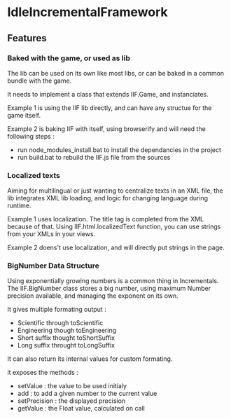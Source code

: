 # IdleIncrementalFramework

## Features

### Baked with the game, or used as lib
The lib can be used on its own like most libs, or can be baked in a common bundle with the game.

It needs to implement a class that extends IIF.Game, and instanciates.

Example 1 is using the IIF lib directly, and can have any structue for the game itself.

Example 2 is baking IIF with itself, using browserify and will need the following steps :
* run node_modules_install.bat to install the dependancies in the project
* run build.bat to rebuild the IIF.js file from the sources

### Localized texts
Aiming for multilingual or just wanting to centralize texts in an XML file, the lib integrates XML lib loading, and logic for changing language during runtime.

Example 1 uses localization. The title tag is completed from the XML because of that. Using IIF.html.localizedText function, you can use strings from your XMLs in your views.

Example 2 doens't use localization, and will directly put strings in the page.

### BigNumber Data Structure
Using exponentially growing numbers is a common thing in Incrementals. The IIF.BigNumber class stores a big number, using maximum Number precision available, and managing the exponent on its own.

It gives multiple formating output :
* Scientific through toScientific
* Engineering though toEngineering
* Short suffix thought toShortSuffix
* Long suffix throught toLongSuffix

It can also return its internal values for custom formating.

it exposes the methods :

* setValue : the value to be used initialy
* add : to add a given number to the current value
* setPrecision : the displayed precision
* getValue : the Float value, calculated on call
